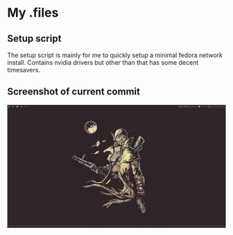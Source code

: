 # My .files

## Setup script

The setup script is mainly for me to quickly setup a minimal fedora network install. Contains nvidia drivers but other than that has some decent timesavers.

## Screenshot of current commit

![desktop](https://raw.githubusercontent.com/0xMatt/Dotfiles/master/screenshot.png)
